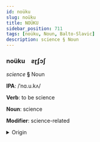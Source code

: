 ```yaml
---
id: noüku
slug: noüku
title: NOÜKU
sidebar_position: 711
tags: [noüku, Noun, Balto-Slavic]
description: science § Noun
---
```


### noüku&emsp;<span kind="abugida">ƨɽʄɔʃ</span>

*science* **§** Noun

**IPA**: /ˈnɑ.u.kʌ/

**Verb**: to be science

**Noun**: science

**Modifier**: science-related

<details>
    <summary>Origin</summary>
    Ukrainian нау́ка naúka [nɐˈukɐ]<br/>
    <em>Balto-Slavic Language Family</em>
</details>